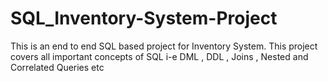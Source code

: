 # SQL_Inventory-System-Project
 This is an end to end  SQL based project for Inventory System. 
 This project  covers all important concepts of SQL i-e DML , DDL , Joins , Nested and Correlated Queries etc 


